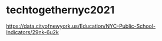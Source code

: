 # techtogethernyc2021

https://data.cityofnewyork.us/Education/NYC-Public-School-Indicators/29nk-6u2k
